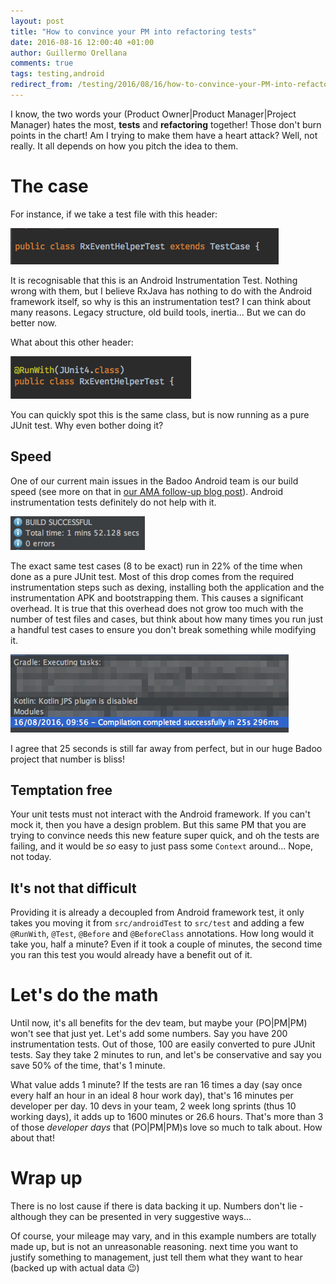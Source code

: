 ```yaml
---
layout: post
title: "How to convince your PM into refactoring tests"
date: 2016-08-16 12:00:40 +01:00
author: Guillermo Orellana
comments: true
tags: testing,android
redirect_from: /testing/2016/08/16/how-to-convince-your-PM-into-refactoring-tests
---
```


I know, the two words your (Product Owner\|Product Manager\|Project Manager) hates the most, **tests** and **refactoring** together! Those don't burn points in the chart! Am I trying to make them have a heart attack? Well, not really. It all depends on how you pitch the idea to them.

# The case

For instance, if we take a test file with this header:

![](/assets/article_images/2016-08-16-how-to-convince-your-PM-into-refactoring-tests/androidtest.png)

It is recognisable that this is an Android Instrumentation Test. Nothing wrong with them, but I believe RxJava has nothing to do with the Android framework itself, so why is this an instrumentation test? I can think about many reasons. Legacy structure, old build tools, inertia... But we can do better now.

What about this other header:

![](/assets/article_images/2016-08-16-how-to-convince-your-PM-into-refactoring-tests/junittest.png)

You can quickly spot this is the same class, but is now running as a pure JUnit test. Why even bother doing it?

## Speed

One of our current main issues in the Badoo Android team is our build speed (see more on that in [our AMA follow-up blog post](https://techblog.badoo.com/blog/2016/08/31/top-3-badoo-android-ama/)). Android instrumentation tests definitely do not help with it.

![Before](/assets/article_images/2016-08-16-how-to-convince-your-PM-into-refactoring-tests/androidtestbuildtime.png)

The exact same test cases (8 to be exact) run in 22% of the time when done as a pure JUnit test. Most of this drop comes from the required instrumentation steps such as dexing, installing both the application and the instrumentation APK and bootstrapping them. This causes a significant overhead. It is true that this overhead does not grow too much with the number of test files and cases, but think about how many times you run just a handful test cases to ensure you don't break something while modifying it.

![After](/assets/article_images/2016-08-16-how-to-convince-your-PM-into-refactoring-tests/junittestbuildtime.png)

I agree that 25 seconds is still far away from perfect, but in our huge Badoo project that number is bliss! 


## Temptation free

Your unit tests must not interact with the Android framework. If you can't mock it, then you have a design problem. But this same PM that you are trying to convince needs this new feature super quick, and oh the tests are failing, and it would be *so* easy to just pass some `Context` around... Nope, not today.

## It's not that difficult

Providing it is already a decoupled from Android framework test, it only takes you moving it from `src/androidTest` to `src/test` and adding a few `@RunWith`, `@Test`, `@Before` and `@BeforeClass` annotations. How long would it take you, half a minute? Even if it took a couple of minutes, the second time you ran this test you would already have a benefit out of it.

# Let's do the math

Until now, it's all benefits for the dev team, but maybe your (PO\|PM\|PM) won't see that just yet. Let's add some numbers. Say you have 200 instrumentation tests. Out of those, 100 are easily converted to pure JUnit tests. Say they take 2 minutes to run, and let's be conservative and say you save 50% of the time, that's 1 minute.

What value adds 1 minute? If the tests are ran 16 times a day (say once every half an hour in an ideal 8 hour work day), that's 16 minutes per developer per day. 10 devs in your team, 2 week long sprints (thus 10 working days), it adds up to 1600 minutes or 26.6 hours. That's more than 3 of those *developer days* that (PO\|PM\|PM)s love so much to talk about. How about that!

# Wrap up

There is no lost cause if there is data backing it up. Numbers don't lie - although they can be presented in very suggestive ways...

Of course, your mileage may vary, and in this example numbers are totally made up, but is not an unreasonable reasoning. next time you want to justify something to management, just tell them what they want to hear (backed up with actual data 😉)
